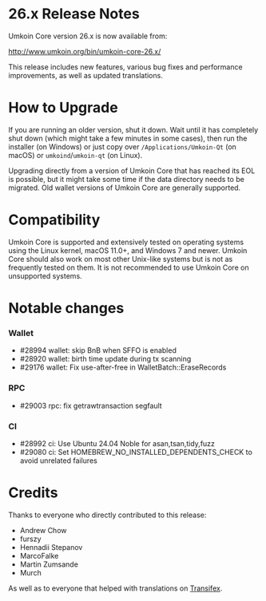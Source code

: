 26.x Release Notes
==================

Umkoin Core version 26.x is now available from:

  <http://www.umkoin.org/bin/umkoin-core-26.x/>

This release includes new features, various bug fixes and performance
improvements, as well as updated translations.

How to Upgrade
==============

If you are running an older version, shut it down. Wait until it has completely
shut down (which might take a few minutes in some cases), then run the
installer (on Windows) or just copy over `/Applications/Umkoin-Qt` (on macOS)
or `umkoind`/`umkoin-qt` (on Linux).

Upgrading directly from a version of Umkoin Core that has reached its EOL is
possible, but it might take some time if the data directory needs to be migrated. Old
wallet versions of Umkoin Core are generally supported.

Compatibility
==============

Umkoin Core is supported and extensively tested on operating systems
using the Linux kernel, macOS 11.0+, and Windows 7 and newer. Umkoin
Core should also work on most other Unix-like systems but is not as
frequently tested on them. It is not recommended to use Umkoin Core on
unsupported systems.

Notable changes
===============

### Wallet

- #28994 wallet: skip BnB when SFFO is enabled
- #28920 wallet: birth time update during tx scanning
- #29176 wallet: Fix use-after-free in WalletBatch::EraseRecords

### RPC

- #29003 rpc: fix getrawtransaction segfault

### CI

- #28992 ci: Use Ubuntu 24.04 Noble for asan,tsan,tidy,fuzz
- #29080 ci: Set HOMEBREW_NO_INSTALLED_DEPENDENTS_CHECK to avoid unrelated failures

Credits
=======

Thanks to everyone who directly contributed to this release:

- Andrew Chow
- furszy
- Hennadii Stepanov
- MarcoFalke
- Martin Zumsande
- Murch

As well as to everyone that helped with translations on
[Transifex](https://www.transifex.com/umkoin/umkoin-core/).
